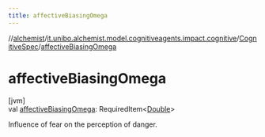 ```yaml
---
title: affectiveBiasingOmega
---
```

//[alchemist](../../../index.html)/[it.unibo.alchemist.model.cognitiveagents.impact.cognitive](../index.html)/[CognitiveSpec](index.html)/[affectiveBiasingOmega](affective-biasing-omega.html)



# affectiveBiasingOmega



[jvm]\
val [affectiveBiasingOmega](affective-biasing-omega.html): RequiredItem<[Double](https://kotlinlang.org/api/latest/jvm/stdlib/kotlin/-double/index.html)>



Influence of fear on the perception of danger.





